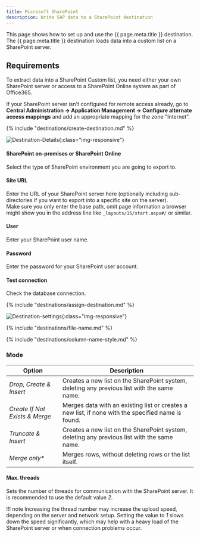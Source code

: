 ```yaml
---
title: Microsoft SharePoint
description: Write SAP data to a SharePoint destination
---
```


This page shows how to set up and use the {{ page.meta.title }} destination. 
The {{ page.meta.title }} destination loads data into a custom list on a SharePoint server.


## Requirements

To extract data into a SharePoint Custom list, you need either your own SharePoint server or access to a SharePoint Online system as part of Office365.

If your SharePoint server isn't configured for remote access already, go to **Central Administration -> Application Management -> Configure alternate access mappings** and add an appropriate mapping for the zone "Internet".


{% include "destinations/create-destination.md" %}

![Destination-Details](../../assets/images/documentation/destinations/sharepoint/destination-details.png){:class="img-responsive"}


#### SharePoint on-premises or SharePoint Online
Select the type of SharePoint environment you are going to export to.

#### Site URL
Enter the URL of your SharePoint server here (optionally including sub-directories if you want to export into a specific site on the server).<br>
Make sure you only enter the base path, omit page information a browser might show you in the address line like `_layouts/15/start.aspx#/` or similar.

#### User
Enter your SharePoint user name.

#### Password
Enter the password for your SharePoint user account.

#### Test connection
Check the database connection. 

{% include "destinations/assign-destination.md" %}

![Destination-settings](../../assets/images/documentation/destinations/sharepoint/destination-settings.png){:class="img-responsive"}

{% include "destinations/file-name.md" %}

{% include "destinations/column-name-style.md" %}


### Mode

| Option | Description |
|---------|--------------|
| *Drop, Create & Insert* | Creates a new list on the SharePoint system, deleting any previous list with the same name. |
| *Create If Not Exists & Merge* |  Merges data with an existing list or creates a new list, if none with the specified name is found. |
| *Truncate & Insert* | Creates a new list on the SharePoint system, deleting any previous list with the same name. |
| *Merge only** | Merges rows, without deleting rows or the list itself. |


#### Max. threads
Sets the number of threads for communication with the SharePoint server. 
It is recommended to use the default value *2*.

!!! note
	Increasing the thread number may increase the upload speed, depending on the server and network setup. 
	Setting the value to *1* slows down the speed significantly, which may help with a heavy load of the SharePoint server or when connection problems occur.
